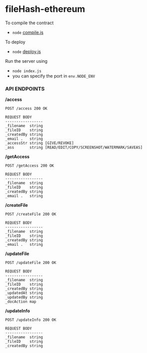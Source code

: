 
# fileHash-ethereum



To compile the contract 
-  `node` [compile.js](https://github.com/sidharth28/fileHash-ethereum/blob/master/compile.js "compile.js")

To deploy 
 - `node` [deploy.js](https://github.com/sidharth28/fileHash-ethereum/blob/master/deploy.js "deploy.js")

Run the server using

-  `node index.js`
- you can specify the port in `env.NODE_ENV`


### API ENDPOINTS

**/access**

    POST /access 200 OK
    
    REQUEST BODY
    -----------------
    _filename  string
    _fileID    string
	_createdBy string
	_email .   string
	_accessStr string [GIVE/REVOKE]
	_ass	   string [READ/EDIT/COPY/SCREENSHOT/WATERMARK/SAVEAS]

**/getAccess**

    POST /getAccess 200 OK
    
    REQUEST BODY
    -----------------
    _filename  string
    _fileID    string
	_createdBy string
	_email .   string

**/createFile**

    POST /createFile 200 OK
    
    REQUEST BODY
    -----------------
    _filename  string
    _fileID    string
	_createdBy string
	_email .   string
	
**/updateFile**


    POST /updateFile 200 OK
    
    REQUEST BODY
    -----------------
    _filename  string
    _fileID    string
	_createdBy string    
	_updatedAt string
	_updatedBy string
	_docAction map
	
**/updateInfo**

    POST /updateInfo 200 OK
    
    REQUEST BODY
    -----------------
    _filename  string
    _fileID    string
	_createdBy string
